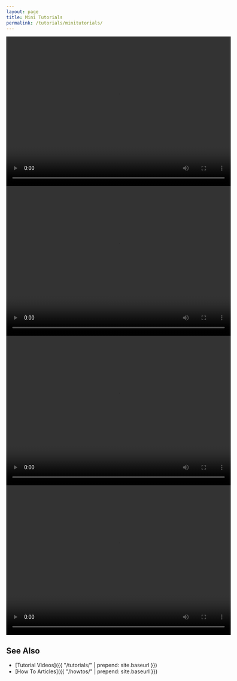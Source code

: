 ```yaml
---
layout: page
title: Mini Tutorials
permalink: /tutorials/minitutorials/
---
```


<!-- Shotcut Responsive -->
<ins class="adsbygoogle"
    style="display:block"
    data-ad-client="ca-pub-1305424236533187"
    data-ad-slot="3403753557"
    data-ad-format="auto"></ins>
<script>
(adsbygoogle = window.adsbygoogle || []).push({});
</script>

<video width="600" height="400" controls="controls">
  <source src="/shotcut_web/assets/videos/addingVideoFilter.mp4" type="video/mp4">
</video><br>

<video width="600" height="400" controls="controls">
  <source src="/shotcut_web/assets/videos/addAudioTrack.mp4" type="video/mp4">
</video><br>

<video width="600" height="400" controls="controls">
  <source src="/shotcut_web/assets/videos/clipVolume.mp4" type="video/mp4">
</video><br>

<video width="600" height="400" controls="controls">
  <source src="/shotcut_web/assets/videos/pictureInPicture.mp4" type="video/mp4">
</video><br>

See Also
--------
- [Tutorial Videos]({{ "/tutorials/" | prepend: site.baseurl }})
- [How To Articles]({{ "/howtos/" | prepend: site.baseurl }})
